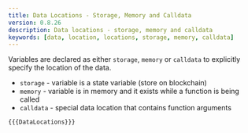 ```yaml
---
title: Data Locations - Storage, Memory and Calldata
version: 0.8.26
description: Data locations - storage, memory and calldata
keywords: [data, location, locations, storage, memory, calldata]
---
```


Variables are declared as either `storage`, `memory` or `calldata` to explicitly
specify the location of the data.

- `storage` - variable is a state variable (store on blockchain)
- `memory` - variable is in memory and it exists while a function is being called
- `calldata` - special data location that contains function arguments

```solidity
{{{DataLocations}}}
```
